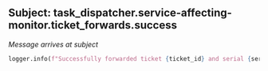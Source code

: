 ## Subject: task_dispatcher.service-affecting-monitor.ticket_forwards.success

_Message arrives at subject_

```python
logger.info(f"Successfully forwarded ticket {ticket_id} and serial {serial_number} to {target_queue}")
```
